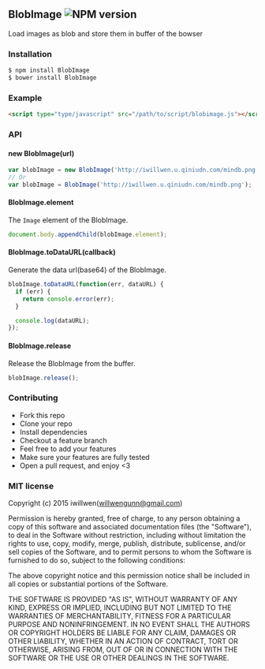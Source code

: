 ## BlobImage ![NPM version](https://img.shields.io/npm/v/BlobImage.svg?style=flat) 

Load images as blob and store them in buffer of the bowser

### Installation
```bash
$ npm install BlobImage
$ bower install BlobImage
```

### Example
```html
<script type="type/javascript" src="/path/to/script/blobimage.js"></script>
```

### API

#### new BlobImage(url)
```js
var blobImage = new BlobImage('http://iwillwen.u.qiniudn.com/mindb.png');
// Or
var blobImage = BlobImage('http://iwillwen.u.qiniudn.com/mindb.png');
```

#### BlobImage.element
The `Image` element of the BlobImage.

```js
document.body.appendChild(blobImage.element);
```

#### BlobImage.toDataURL(callback)
Generate the data url(base64) of the BlobImage.

```js
blobImage.toDataURL(function(err, dataURL) {
  if (err) {
    return console.error(err);
  }

  console.log(dataURL);
});
```

#### BlobImage.release
Release the BlobImage from the buffer.

```js
blobImage.release();
```

### Contributing
- Fork this repo
- Clone your repo
- Install dependencies
- Checkout a feature branch
- Feel free to add your features
- Make sure your features are fully tested
- Open a pull request, and enjoy <3

### MIT license
Copyright (c) 2015 iwillwen(willwengunn@gmail.com)

Permission is hereby granted, free of charge, to any person obtaining a copy
of this software and associated documentation files (the &quot;Software&quot;), to deal
in the Software without restriction, including without limitation the rights
to use, copy, modify, merge, publish, distribute, sublicense, and/or sell
copies of the Software, and to permit persons to whom the Software is
furnished to do so, subject to the following conditions:

The above copyright notice and this permission notice shall be included in
all copies or substantial portions of the Software.

THE SOFTWARE IS PROVIDED &quot;AS IS&quot;, WITHOUT WARRANTY OF ANY KIND, EXPRESS OR
IMPLIED, INCLUDING BUT NOT LIMITED TO THE WARRANTIES OF MERCHANTABILITY,
FITNESS FOR A PARTICULAR PURPOSE AND NONINFRINGEMENT. IN NO EVENT SHALL THE
AUTHORS OR COPYRIGHT HOLDERS BE LIABLE FOR ANY CLAIM, DAMAGES OR OTHER
LIABILITY, WHETHER IN AN ACTION OF CONTRACT, TORT OR OTHERWISE, ARISING FROM,
OUT OF OR IN CONNECTION WITH THE SOFTWARE OR THE USE OR OTHER DEALINGS IN
THE SOFTWARE.